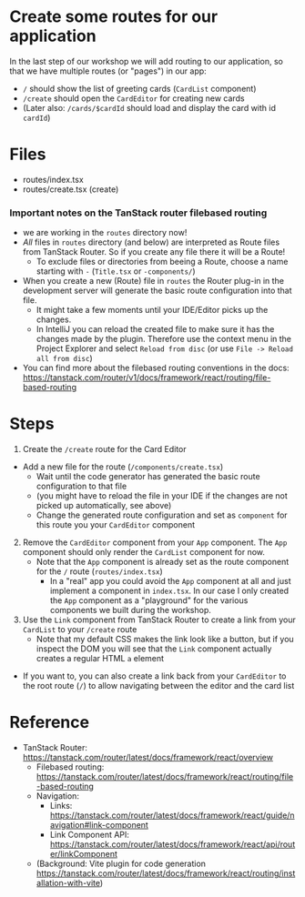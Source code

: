 # Create some routes for our application

In the last step of our workshop we will add routing to our application, so that we have multiple routes (or "pages") in our app:

- `/` should show the list of greeting cards (`CardList` component)
- `/create` should open the `CardEditor` for creating new cards
- (Later also: `/cards/$cardId` should load and display the card with id `cardId`)

# Files

- routes/index.tsx
- routes/create.tsx (create)

### Important notes on the TanStack router filebased routing
- we are working in the `routes` directory now!
- _All_ files in `routes` directory (and below) are interpreted as Route files from TanStack Router. So if you create any file there it will be a Route!
  - To exclude files or directories from beeing a Route, choose a name starting with `-` (`Title.tsx` or `-components/`)
- When you create a new (Route) file in `routes` the Router plug-in in the development server will generate the basic route configuration into that file.
  - It might take a few moments until your IDE/Editor picks up the changes.
  - In IntelliJ you can reload the created file to make sure it has the changes made by the plugin. Therefore use the context menu in the Project Explorer and select `Reload from disc` (or use `File -> Reload all from disc`)
- You can find more about the filebased routing conventions in the docs: https://tanstack.com/router/v1/docs/framework/react/routing/file-based-routing

# Steps

1. Create the `/create` route for the Card Editor
  - Add a new file for the route (`/components/create.tsx`)
    - Wait until the code generator has generated the basic route configuration to that file
    - (you might have to reload the file in your IDE if the changes are not picked up automatically, see above)
    - Change the generated route configuration and set as `component` for this route you your `CardEditor` component
2. Remove the `CardEditor` component from your `App` component. The `App` component should only render the `CardList` component for now.
    - Note that the `App` component is already set as the route component for the `/` route (`routes/index.tsx`)
      - In a "real" app you could avoid the `App` component at all and just implement a component in `index.tsx`. In our case I only created the `App` component as a "playground" for the various components we built during the workshop.
3. Use the `Link` component from TanStack Router to create a link from your `CardList` to your `/create` route
    - Note that my default CSS makes the link look like a button, but if you inspect the DOM you will see that the `Link` component actually creates a regular HTML `a` element
  - If you want to, you can also create a link back from your `CardEditor` to the root route (`/`) to allow navigating between the editor and the card list

# Reference

- TanStack Router: https://tanstack.com/router/latest/docs/framework/react/overview
  - Filebased routing: https://tanstack.com/router/latest/docs/framework/react/routing/file-based-routing
  - Navigation: 
    - Links: https://tanstack.com/router/latest/docs/framework/react/guide/navigation#link-component
    - Link Component API: https://tanstack.com/router/latest/docs/framework/react/api/router/linkComponent
  - (Background: Vite plugin for code generation https://tanstack.com/router/latest/docs/framework/react/routing/installation-with-vite)
